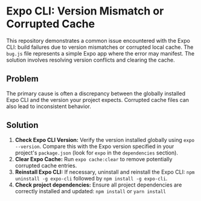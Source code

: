 # Expo CLI: Version Mismatch or Corrupted Cache

This repository demonstrates a common issue encountered with the Expo CLI: build failures due to version mismatches or corrupted local cache. The `bug.js` file represents a simple Expo app where the error may manifest. The solution involves resolving version conflicts and clearing the cache.

## Problem

The primary cause is often a discrepancy between the globally installed Expo CLI and the version your project expects.  Corrupted cache files can also lead to inconsistent behavior.

## Solution

1. **Check Expo CLI Version:** Verify the version installed globally using `expo --version`.  Compare this with the Expo version specified in your project's `package.json` (look for `expo` in the `dependencies` section).
2. **Clear Expo Cache:** Run `expo cache:clear` to remove potentially corrupted cache entries.
3. **Reinstall Expo CLI:** If necessary, uninstall and reinstall the Expo CLI: `npm uninstall -g expo-cli` followed by `npm install -g expo-cli`.
4. **Check project dependencies:** Ensure all project dependencies are correctly installed and updated: `npm install` or `yarn install`